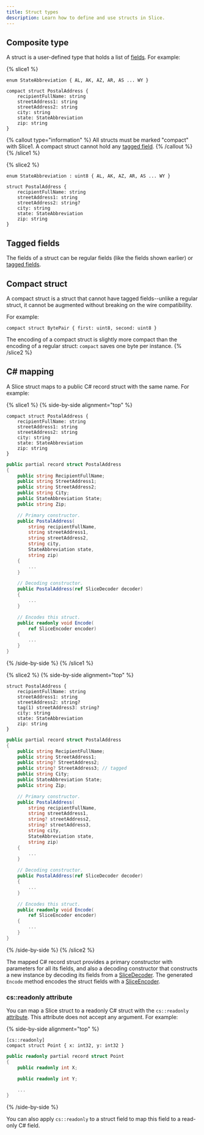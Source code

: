 ```yaml
---
title: Struct types
description: Learn how to define and use structs in Slice.
---
```


## Composite type

A struct is a user-defined type that holds a list of [fields](fields). For example:

{% slice1 %}
```slice
enum StateAbbreviation { AL, AK, AZ, AR, AS ... WY }

compact struct PostalAddress {
    recipientFullName: string
    streetAddress1: string
    streetAddress2: string
    city: string
    state: StateAbbreviation
    zip: string
}
```

{% callout type="information" %}
All structs must be marked "compact" with Slice1. A compact struct cannot hold any [tagged field][tagged-fields].
{% /callout %}
{% /slice1 %}

{% slice2 %}
```slice
enum StateAbbreviation : uint8 { AL, AK, AZ, AR, AS ... WY }

struct PostalAddress {
    recipientFullName: string
    streetAddress1: string
    streetAddress2: string?
    city: string
    state: StateAbbreviation
    zip: string
}
```

## Tagged fields

The fields of a struct can be regular fields (like the fields shown earlier) or [tagged fields][tagged-fields].

## Compact struct

A compact struct is a struct that cannot have tagged fields--unlike a regular struct, it cannot be augmented without
breaking on the wire compatibility.

For example:

```slice
compact struct BytePair { first: uint8, second: uint8 }
```

The encoding of a compact struct is slightly more compact than the encoding of a regular struct: `compact` saves one
byte per instance.
{% /slice2 %}

## C# mapping

A Slice struct maps to a public C# record struct with the same name. For example:

{% slice1 %}
{% side-by-side alignment="top" %}
```slice
compact struct PostalAddress {
    recipientFullName: string
    streetAddress1: string
    streetAddress2: string
    city: string
    state: StateAbbreviation
    zip: string
}
```

```csharp
public partial record struct PostalAddress
{
    public string RecipientFullName;
    public string StreetAddress1;
    public string StreetAddress2;
    public string City;
    public StateAbbreviation State;
    public string Zip;

    // Primary constructor.
    public PostalAddress(
        string recipientFullName,
        string streetAddress1,
        string streetAddress2,
        string city,
        StateAbbreviation state,
        string zip)
    {
        ...
    }

    // Decoding constructor.
    public PostalAddress(ref SliceDecoder decoder)
    {
        ...
    }

    // Encodes this struct.
    public readonly void Encode(
        ref SliceEncoder encoder)
    {
        ...
    }
}
```
{% /side-by-side %}
{% /slice1 %}

{% slice2 %}
{% side-by-side alignment="top" %}
```slice
struct PostalAddress {
    recipientFullName: string
    streetAddress1: string
    streetAddress2: string?
    tag(1) streetAddress3: string?
    city: string
    state: StateAbbreviation
    zip: string
}
```

```csharp
public partial record struct PostalAddress
{
    public string RecipientFullName;
    public string StreetAddress1;
    public string? StreetAddress2;
    public string? StreetAddress3; // tagged
    public string City;
    public StateAbbreviation State;
    public string Zip;

    // Primary constructor.
    public PostalAddress(
        string recipientFullName,
        string streetAddress1,
        string? streetAddress2,
        string? streetAddress3,
        string city,
        StateAbbreviation state,
        string zip)
    {
        ...
    }

    // Decoding constructor.
    public PostalAddress(ref SliceDecoder decoder)
    {
        ...
    }

    // Encodes this struct.
    public readonly void Encode(
        ref SliceEncoder encoder)
    {
        ...
    }
}
```
{% /side-by-side %}
{% /slice2 %}

The mapped C# record struct provides a primary constructor with parameters for all its fields, and also a decoding
constructor that constructs a new instance by decoding its fields from a [SliceDecoder]. The generated `Encode` method
encodes the struct fields with a [SliceEncoder].

### cs::readonly attribute

You can map a Slice struct to a readonly C# struct with the `cs::readonly` [attribute](attributes). This attribute does
not accept any argument. For example:

{% side-by-side alignment="top" %}
```slice
[cs::readonly]
compact struct Point { x: int32, y: int32 }
```
```csharp
public readonly partial record struct Point
{
    public readonly int X;

    public readonly int Y;

    ...
}
```
{% /side-by-side %}

You can also apply `cs::readonly` to a struct field to map this field to a read-only C# field.

[tagged-fields]: fields#tagged-fields

[SliceEncoder]: csharp:ZeroC.Slice.SliceEncoder
[SliceDecoder]: csharp:ZeroC.Slice.SliceDecoder
